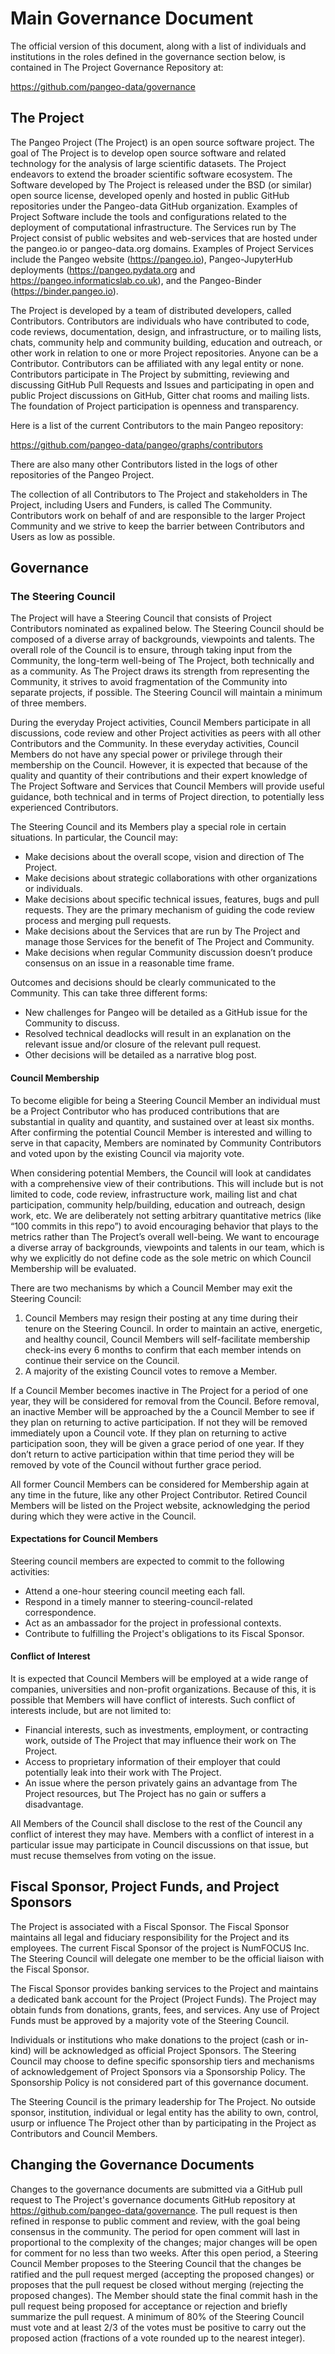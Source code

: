 # Main Governance Document

The official version of this document, along with a list of individuals and
institutions in the roles defined in the governance section below, is contained
in The Project Governance Repository at:

https://github.com/pangeo-data/governance

## The Project

The Pangeo Project (The Project) is an open source software project. The goal 
of The Project is to develop open source software and related technology for the 
analysis of large scientific datasets. The Project endeavors to extend the 
broader scientific software ecosystem.  The Software developed by The Project is
released under the BSD (or similar) open source license, developed openly and 
hosted in public GitHub repositories under the Pangeo-data GitHub organization.
Examples of Project Software include the tools and configurations related to the
deployment of computational infrastructure. The Services run by The Project
consist of public websites and web-services that are hosted under the pangeo.io
or pangeo-data.org domains. Examples of Project Services include the Pangeo
website (https://pangeo.io), Pangeo-JupyterHub
deployments (https://pangeo.pydata.org and https://pangeo.informaticslab.co.uk),
and the Pangeo-Binder (https://binder.pangeo.io).

The Project is developed by a team of distributed developers, called
Contributors. Contributors are individuals who have contributed to code, code
reviews, documentation, design, and infrastructure, or to mailing lists, chats,
community help and community building, education and outreach, or other work in
relation to one or more Project repositories. Anyone can be a Contributor.
Contributors can be affiliated with any legal entity or none. Contributors
participate in The Project by submitting, reviewing and discussing GitHub Pull
Requests and Issues and participating in open and public Project discussions on
GitHub, Gitter chat rooms and mailing lists. The foundation of Project
participation is openness and transparency.

Here is a list of the current Contributors to the main Pangeo repository:

https://github.com/pangeo-data/pangeo/graphs/contributors

There are also many other Contributors listed in the logs of other repositories
of the Pangeo Project.

The collection of all Contributors to The Project and stakeholders in The
Project, including Users and Funders, is called The Community.  Contributors
work on behalf of and are responsible to the larger Project Community and we
strive to keep the barrier between Contributors and Users as low as possible.


## Governance

### The Steering Council

The Project will have a Steering Council that consists of Project Contributors
nominated as expalined below. The Steering Council should be composed of
a diverse array of backgrounds, viewpoints and talents. The overall role of the
Council is to ensure, through taking input from the Community, the long-term
well-being of The Project, both technically and as a community. As The Project
draws its strength from representing the Community, it strives to avoid
fragmentation of the Community into separate projects, if possible.
The Steering Council will maintain a minimum of three members.

During the everyday Project activities, Council Members participate in all
discussions, code review and other Project activities as peers with all other
Contributors and the Community. In these everyday activities, Council Members do
not have any special power or privilege through their membership on the Council.
However, it is expected that because of the quality and quantity of their
contributions and their expert knowledge of The Project Software and Services
that Council Members will provide useful guidance, both technical and in terms
of Project direction, to potentially less experienced Contributors.

The Steering Council and its Members play a special role in certain situations.
In particular, the Council may:

* Make decisions about the overall scope, vision and direction of The Project.
* Make decisions about strategic collaborations with other organizations or
  individuals.
* Make decisions about specific technical issues, features, bugs and pull
  requests. They are the primary mechanism of guiding the code review process and
  merging pull requests.
* Make decisions about the Services that are run by The Project and manage those
  Services for the benefit of The Project and Community.
* Make decisions when regular Community discussion doesn’t produce consensus on
  an issue in a reasonable time frame.

Outcomes and decisions should be clearly communicated to the Community. This can
take three different forms:

* New challenges for Pangeo will be detailed as a GitHub issue for the Community
  to discuss.
* Resolved technical deadlocks will result in an explanation on the relevant
  issue and/or closure of the relevant pull request.
* Other decisions will be detailed as a narrative blog post.

#### Council Membership

To become eligible for being a Steering Council Member an individual must be a
Project Contributor who has produced contributions that are substantial in
quality and quantity, and sustained over at least six months.
After confirming the potential Council Member is interested and willing to serve
in that capacity, Members are nominated by Community Contributors and voted upon
by the existing Council via majority vote.

When considering potential Members, the Council will look at candidates with a
comprehensive view of their contributions. This will include but is not limited
to code, code review, infrastructure work, mailing list and chat participation,
community help/building, education and outreach, design work, etc. We are
deliberately not setting arbitrary quantitative metrics (like “100 commits in
this repo”) to avoid encouraging behavior that plays to the metrics rather than
The Project’s overall well-being. We want to encourage a diverse array of
backgrounds, viewpoints and talents in our team, which is why we explicitly do
not define code as the sole metric on which Council Membership will be evaluated.

There are two mechanisms by which a Council Member may exit the Steering
Council:

1. Council Members may resign their posting at any time during their tenure on
   the Steering Council. In order to maintain an active, energetic, and healthy
   council, Council Members will self-facilitate membership check-ins every 6
   months to confirm that each member intends on continue their service on the
   Council.
2. A majority of the existing Council votes to remove a Member.

If a Council Member becomes inactive in The Project for a period of one year,
they will be considered for removal from the Council. Before removal, an
inactive Member will be approached by the a Council Member to see if they plan
on returning to active participation. If not they will be removed immediately
upon a Council vote. If they plan on returning to active participation soon,
they will be given a grace period of one year. If they don’t return to active
participation within that time period they will be removed by vote of the
Council without further grace period.

All former Council Members can be considered for Membership again at any time
in the future, like any other Project Contributor. Retired Council Members
will be listed on the Project website, acknowledging the period during which
they were active in the Council.

#### Expectations for Council Members

Steering council members are expected to commit to the following activities:
- Attend a one-hour steering council meeting each fall.
- Respond in a timely manner to steering-council-related correspondence.
- Act as an ambassador for the project in professional contexts.
- Contribute to fulfilling the Project's obligations to its Fiscal Sponsor.

#### Conflict of Interest

It is expected that Council Members will be employed at a wide range of
companies, universities and non-profit organizations. Because of this, it is
possible that Members will have conflict of interests. Such conflict of
interests include, but are not limited to:

* Financial interests, such as investments, employment, or contracting work,
  outside of The Project that may influence their work on The Project.
* Access to proprietary information of their employer that could potentially
  leak into their work with The Project.
* An issue where the person privately gains an advantage from The Project
  resources, but The Project has no gain or suffers a disadvantage.

All Members of the Council shall disclose to the rest of the Council any
conflict of interest they may have. Members with a conflict of interest in a
particular issue may participate in Council discussions on that issue, but must
recuse themselves from voting on the issue.

## Fiscal Sponsor, Project Funds, and Project Sponsors

The Project is associated with a Fiscal Sponsor. The Fiscal Sponsor maintains
all legal and fiduciary responsibility for the Project and its employees.
The current Fiscal Sponsor of the project is NumFOCUS Inc.
The Steering Council will delegate one member to be the official liaison with
the Fiscal Sponsor.

The Fiscal Sponsor provides banking services to the Project and maintains a
dedicated bank account for the Project (Project Funds). The Project may obtain
funds from donations, grants, fees, and services. Any use of Project Funds must
be approved by a majority vote of the Steering Council.

Individuals or institutions who make donations to the project (cash or in-kind)
will be acknowledged as official Project Sponsors.
The Steering Council may choose to define specific sponsorship tiers and mechanisms of
acknowledgement of Project Sponsors via a Sponsorship Policy.
The Sponsorship Policy is not considered part of this governance document.

The Steering Council is the primary leadership for The Project. 
No outside sponsor, institution, individual or legal entity has the ability to own,
control, usurp or influence The Project other than by participating in the Project
as Contributors and Council Members.

## Changing the Governance Documents

Changes to the governance documents are submitted via a GitHub pull request to
The Project's governance documents GitHub repository at
https://github.com/pangeo-data/governance. The pull request is then refined in
response to public comment and review, with the goal being consensus in the
community. The period for open comment will last in proportional to the
complexity of the changes; major changes will be open for comment for no less
than two weeks. After this open period, a Steering Council Member proposes to
the Steering Council that the changes be ratified and the pull request merged
(accepting the proposed changes) or proposes that the pull request be closed
without merging (rejecting the proposed changes). The Member should state the
final commit hash in the pull request being proposed for acceptance or rejection
and briefly summarize the pull request. A minimum of 80% of the Steering Council
must vote and at least 2/3 of the votes must be positive to carry out the
proposed action (fractions of a vote rounded up to the nearest integer).
